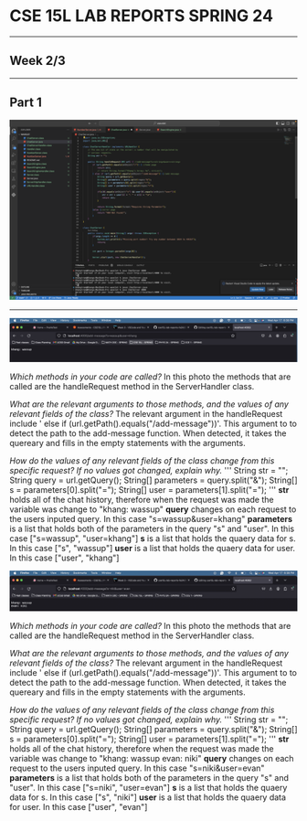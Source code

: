 # CSE 15L LAB REPORTS SPRING 24

---
## Week 2/3
---
## Part 1

![Image](https://github.com/VolumeZer0/cse15L-lab-reports-fa24/blob/main/Screen%20Shot%202024-04-17%20at%206.40.10%20PM.png?raw=true)

---

![Image](https://github.com/VolumeZer0/cse15L-lab-reports-fa24/blob/main/Screen%20Shot%202024-04-17%20at%206.38.01%20PM.png?raw=true)

_Which methods in your code are called?_ 
In this photo the methods that are called are the handleRequest method in the ServerHandler class.

_What are the relevant arguments to those methods, and the values of any relevant fields of the class?_
The relevant argument in the handleRequest include ' else if (url.getPath().equals("/add-message"))'. This argument to to detect the path to the add-message function. When detected, it takes the quereary and fills in the empty statements with the arguments.

_How do the values of any relevant fields of the class change from this specific request? If no values got changed, explain why._
    '''
        String str = "";
        String query = url.getQuery();
        String[] parameters = query.split("&");
        String[] s = parameters[0].split("=");
        String[] user = parameters[1].split("=");
    '''
__str__ holds all of the chat history, therefore when the request was made the variable was change to "khang: wassup" 
__query__ changes on each request to the users inputed query. In this case "s=wassup&user=khang"
__parameters__ is a list that holds both of the parameters in the query "s" and "user". In this case ["s=wassup", "user=khang"]
__s__ is a list that holds the quaery data for s. In this case ["s", "wassup"]
__user__ is a list that holds the quaery data for user. In this case ["user", "khang"]
    


![Image](https://github.com/VolumeZer0/cse15L-lab-reports-fa24/blob/main/Screen%20Shot%202024-04-17%20at%206.38.35%20PM.png?raw=true)


_Which methods in your code are called?_ 
In this photo the methods that are called are the handleRequest method in the ServerHandler class.

_What are the relevant arguments to those methods, and the values of any relevant fields of the class?_
The relevant argument in the handleRequest include ' else if (url.getPath().equals("/add-message"))'. This argument to to detect the path to the add-message function. When detected, it takes the quereary and fills in the empty statements with the arguments.

_How do the values of any relevant fields of the class change from this specific request? If no values got changed, explain why._
    '''
        String str = "";
        String query = url.getQuery();
        String[] parameters = query.split("&");
        String[] s = parameters[0].split("=");
        String[] user = parameters[1].split("=");
    '''
__str__ holds all of the chat history, therefore when the request was made the variable was change to "khang: wassup evan: niki" 
__query__ changes on each request to the users inputed query. In this case "s=niki&user=evan"
__parameters__ is a list that holds both of the parameters in the query "s" and "user". In this case ["s=niki", "user=evan"]
__s__ is a list that holds the quaery data for s. In this case ["s", "niki"]
__user__ is a list that holds the quaery data for user. In this case ["user", "evan"]


